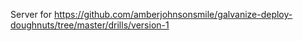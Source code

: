 Server for https://github.com/amberjohnsonsmile/galvanize-deploy-doughnuts/tree/master/drills/version-1
